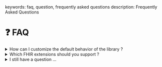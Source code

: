 keywords: faq, question, frequently asked questions
description: Frequently Asked Questions

# ❓ FAQ

<details>
    <summary>How can I customize the default behavior of the library ?</summary>
    <p>
        The library was built with customization in mind. To learn more, check out the 
        <a href="./configuration.html">configuration guide</a>.
    </p>
</details>

<details>
  <summary>Which FHIR extensions should you support ?</summary>
  <ul>
    <li>Your country extensions (e.g. <a href="https://www.ehealth.fgov.be/standards/fhir/">Belgian ones</a>)</li>
    <li><a href="https://hl7.org/fhir/extensions/artifacts.html">FHIR Extensions Pack</a> (for international and interoperability reasons)</li>
  </ul>
  <p>Currently, 5 extensions are known to have impacts with Dosage / Timing with <a href="https://hl7.org/fhir/extensions/artifacts.html">FHIR Extensions Pack</a>:</p>
  <ul>
    <li><a href="https://hl7.org/fhir/extensions/StructureDefinition-dosage-conditions.html">Conditions</a></li>
    <li><a href="https://hl7.org/fhir/extensions/StructureDefinition-timing-daysOfCycle.html">Days of cycle</a></li>
    <li><a href="https://hl7.org/fhir/extensions/StructureDefinition-timing-dayOfMonth.html">Timing day of month</a></li>
    <li><a href="https://hl7.org/fhir/extensions/StructureDefinition-timing-exact.html">Timing Exact</a></li>
    <li><a href="https://hl7.org/fhir/extensions/StructureDefinition-dosage-minimumGapBetweenDose.html">Minimum Gap Between Doses</a></li>
  </ul>
</details>

<details>
    <summary>I still have a question ...</summary>
    <p>
        Create a ticket to speak about it on our discussions space on 
        <a href="https://github.com/jy95/fds/discussions">Github</a>.
    </p>
</details>